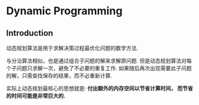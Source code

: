 # Dynamic Programming
## Introduction
动态规划算法是用于求解决策过程最优化问题的数学方法.


与分治算法相似，也是通过组合子问题的解来求解原问题. 
但是动态规划算法对每个子问题只求解一次，避免了不必要的重复工作.
如果随后再次出现需要此子问题的解，只需查找保存的结果，而不必重新计算. 


实际上动态规划最核心的思想就是: **付出额外的内存空间以节省计算时间，
而节省的时间可能是非常巨大的.**